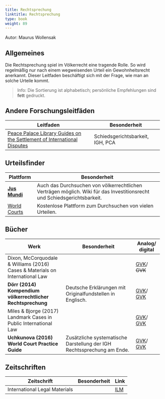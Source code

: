 ```yaml
---
title: Rechtsprechung
linktitle: Rechtsprechung
type: book
weight: 89
---
```


Autor: Maurus Wollensak

## Allgemeines

Die Rechtsprechung spiel im Völkerrecht eine tragende Rolle. So wird regelmäßig nur nach einem wegweisenden Urteil ein Gewohnheitsrecht anerkannt. Dieser Leitfaden beschäftigt sich mit der Frage, wie man an solche Urteile kommt.

> Info: Die Sortierung ist alphabetisch; persönliche Empfehlungen sind **fett** gedruckt.

## Andere Forschungsleitfäden

|Leitfaden|Besonderheit|
|-|-|
|[Peace Palace Library Guides on the Settlement of International Disputes](https://www.peacepalacelibrary.nl/research-guides/settlement-of-international-disputes/)|Schiedsgerichtsbarkeit, IGH, PCA|

## Urteilsfinder

|Plattform|Besonderheit|
|-|-|
|[**Jus Mundi**](https://jusmundi.com/en/)|Auch das Durchsuchen von völkerrechtlichen Verträgen möglich. Wiki für das Investitionsrecht und Schiedsgerichtsbarkeit.|
|[World Courts](http://www.worldcourts.com)|Kostenlose Plattform zum Durchsuchen von vielen Urteilen.|

## Bücher

|Werk|Besonderheit|Analog/ digital|
|-|-|-|
|Dixon, McCorquodale & Williams (2016)<br>Cases & Materials on International Law||[GVK](https://kxp.k10plus.de/DB=2.1/PPNSET?PPN=857234609)/<br>~~GVK~~|
|**Dörr (2014)<br>Kompendium völkerrechtlicher Rechtsprechung**|Deutsche Erklärungen mit Originalfundstellen in Englisch.|[GVK](https://kxp.k10plus.de/DB=2.1/PPNSET?PPN=812662814)/<br>[GVK](https://kxp.k10plus.de/DB=2.1/PPNSET?PPN=1694385973)|
|Miles & Bjorge (2017)<br>Landmark Cases in Public International Law||[GVK](https://kxp.k10plus.de/DB=2.1/PPNSET?PPN=866847995)/<br>[GVK](https://kxp.k10plus.de/DB=2.1/PPNSET?PPN=1010410962)|
|**Uchkunova (2016)<br>World Court Practice Guide**|Zusätzliche systematische Darstellung der IGH Rechtssprechung am Ende.|[GVK](https://kxp.k10plus.de/DB=2.1/PPNSET?PPN=865541388)/<br>[GVK](https://kxp.k10plus.de/DB=2.1/PPNSET?PPN=86238026X)|

## Zeitschriften

|Zeitschrift|Besonderheit|Link|
|-|-|-|
|International Legal Materials||[ILM](https://www.cambridge.org/core/journals/international-legal-materials)|